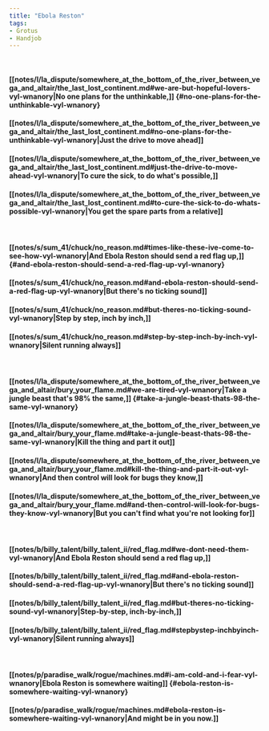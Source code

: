 ```yaml
---
title: "Ebola Reston"
tags:
- Grotus
- Handjob
---
```

&nbsp;
#### [[notes/l/la_dispute/somewhere_at_the_bottom_of_the_river_between_vega_and_altair/the_last_lost_continent.md#we-are-but-hopeful-lovers-vyl-wnanory|No one plans for the unthinkable,]] {#no-one-plans-for-the-unthinkable-vyl-wnanory}
#### [[notes/l/la_dispute/somewhere_at_the_bottom_of_the_river_between_vega_and_altair/the_last_lost_continent.md#no-one-plans-for-the-unthinkable-vyl-wnanory|Just the drive to move ahead]]
#### [[notes/l/la_dispute/somewhere_at_the_bottom_of_the_river_between_vega_and_altair/the_last_lost_continent.md#just-the-drive-to-move-ahead-vyl-wnanory|To cure the sick, to do what's possible,]]
#### [[notes/l/la_dispute/somewhere_at_the_bottom_of_the_river_between_vega_and_altair/the_last_lost_continent.md#to-cure-the-sick-to-do-whats-possible-vyl-wnanory|You get the spare parts from a relative]]
&nbsp;
#### [[notes/s/sum_41/chuck/no_reason.md#times-like-these-ive-come-to-see-how-vyl-wnanory|And Ebola Reston should send a red flag up,]] {#and-ebola-reston-should-send-a-red-flag-up-vyl-wnanory}
#### [[notes/s/sum_41/chuck/no_reason.md#and-ebola-reston-should-send-a-red-flag-up-vyl-wnanory|But there's no ticking sound]]
#### [[notes/s/sum_41/chuck/no_reason.md#but-theres-no-ticking-sound-vyl-wnanory|Step by step, inch by inch,]]
#### [[notes/s/sum_41/chuck/no_reason.md#step-by-step-inch-by-inch-vyl-wnanory|Silent running always]]
&nbsp;
#### [[notes/l/la_dispute/somewhere_at_the_bottom_of_the_river_between_vega_and_altair/bury_your_flame.md#we-are-tired-vyl-wnanory|Take a jungle beast that's 98% the same,]] {#take-a-jungle-beast-thats-98-the-same-vyl-wnanory}
#### [[notes/l/la_dispute/somewhere_at_the_bottom_of_the_river_between_vega_and_altair/bury_your_flame.md#take-a-jungle-beast-thats-98-the-same-vyl-wnanory|Kill the thing and part it out]]
#### [[notes/l/la_dispute/somewhere_at_the_bottom_of_the_river_between_vega_and_altair/bury_your_flame.md#kill-the-thing-and-part-it-out-vyl-wnanory|And then control will look for bugs they know,]]
#### [[notes/l/la_dispute/somewhere_at_the_bottom_of_the_river_between_vega_and_altair/bury_your_flame.md#and-then-control-will-look-for-bugs-they-know-vyl-wnanory|But you can't find what you're not looking for]]
&nbsp;
#### [[notes/b/billy_talent/billy_talent_ii/red_flag.md#we-dont-need-them-vyl-wnanory|And Ebola Reston should send a red flag up,]]
#### [[notes/b/billy_talent/billy_talent_ii/red_flag.md#and-ebola-reston-should-send-a-red-flag-up-vyl-wnanory|But there's no ticking sound]]
#### [[notes/b/billy_talent/billy_talent_ii/red_flag.md#but-theres-no-ticking-sound-vyl-wnanory|Step-by-step, inch-by-inch,]]
#### [[notes/b/billy_talent/billy_talent_ii/red_flag.md#stepbystep-inchbyinch-vyl-wnanory|Silent running always]]
&nbsp;
#### [[notes/p/paradise_walk/rogue/machines.md#i-am-cold-and-i-fear-vyl-wnanory|Ebola Reston is somewhere waiting]] {#ebola-reston-is-somewhere-waiting-vyl-wnanory}
#### [[notes/p/paradise_walk/rogue/machines.md#ebola-reston-is-somewhere-waiting-vyl-wnanory|And might be in you now.]]
